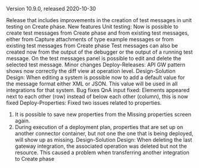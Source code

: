Version 10.9.0, released 2020-10-30

Release that includes improvements in the creation of test messages in unit testing on Create phase.
New features
Unit testing: Now is possible to create test messages from Create phase and from existing test messages, either from Capture attachments of type example messages or from existing test messages from Create phase
Test messages can also be created now from the output of the debugger or the output of a running test message.
On the test messages panel is possible to edit and delete the selected test message.
Minor changes
Deploy-Releases: API GW pattern shows now correctly the diff view at operation level.
Design-Solution Design: When editing a system is possible now to add a default value for the message format either XML or JSON. This value will be used in all integrations for that system.
Bug fixes
QnA input fixed: Elements appeared next to each other (row) instead of below each other (column), this is now fixed
Deploy-Properties: Fixed two issues related to properties.
1. It is possible to save new properties from the Missing properties screen again.
2. During execution of a deployment plan, properties that are set up on another connector container, but not one the one that is being deployed, will show up as missing.
Design-Solution Design: When deleting the last gateway integration, the associated operation was deleted but not the resource. This caused a problem when transferring another integration to Create phase